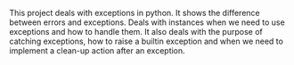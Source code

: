This project deals with exceptions in python.
It shows the difference between errors and exceptions.
Deals with instances when we need to use exceptions and how to handle them.
It also deals with the purpose of catching exceptions, how to raise a builtin exception and when we need to implement a clean-up action after an exception.